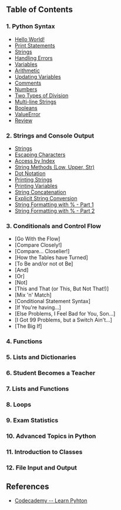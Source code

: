 ## Table of Contents

### 1. Python Syntax
* [Hello World!](https://github.com/JuliaTorrejon/Learn-Python/blob/master/src/Python_Syntax/Hello_World!.md)
* [Print Statements](https://github.com/JuliaTorrejon/Learn-Python/blob/master/src/Python_Syntax/Print_Statements.md)
* [Strings](https://github.com/JuliaTorrejon/Learn-Python/blob/master/src/Python_Syntax/Strings.md)
* [Handling Errors](https://github.com/JuliaTorrejon/Learn-Python/blob/master/src/Python_Syntax/Handling_Errors.md)
* [Variables](https://github.com/JuliaTorrejon/Learn-Python/blob/master/src/Python_Syntax/Variables.md) 
* [Arithmetic](https://github.com/JuliaTorrejon/Learn-Python/blob/master/src/Python_Syntax/Arithmetic.md)
* [Updating Variables](https://github.com/JuliaTorrejon/Learn-Python/blob/master/src/Python_Syntax/Updating_Variables.md)
* [Comments](https://github.com/JuliaTorrejon/Learn-Python/blob/master/src/Python_Syntax/Comments.md)
* [Numbers](https://github.com/JuliaTorrejon/Learn-Python/blob/master/src/Python_Syntax/Numbers.md)
* [Two Types of Division](https://github.com/JuliaTorrejon/Learn-Python/blob/master/src/Python_Syntax/Two_Types_of_Division.md)
* [Multi-line Strings](https://github.com/JuliaTorrejon/Learn-Python/blob/master/src/Python_Syntax/Multi-line_Strings.md)
* [Booleans](https://github.com/JuliaTorrejon/Learn-Python/blob/master/src/Python_Syntax/Booleans.md)
* [ValueError](https://github.com/JuliaTorrejon/Learn-Python/blob/master/src/Python_Syntax/ValueError.md)
* [Review](https://github.com/JuliaTorrejon/Learn-Python/blob/master/src/Python_Syntax/Review.md)

### 2. Strings and Console Output
* [Strings](https://github.com/JuliaTorrejon/Learn-Python/blob/master/src/Strings_and_Console_Output/Strings.md)
* [Escaping Characters](https://github.com/JuliaTorrejon/Learn-Python/blob/master/src/Strings_and_Console_Output/Escaping_Characters.md)
* [Access by Index](https://github.com/JuliaTorrejon/Learn-Python/blob/master/src/Strings_and_Console_Output/Access_by_Index.md)
* [String Methods (Low, Upper, Str)](https://github.com/JuliaTorrejon/Learn-Python/blob/master/src/Strings_and_Console_Output/String_Methods.md)
* [Dot Notation](https://github.com/JuliaTorrejon/Learn-Python/blob/master/src/Strings_and_Console_Output/Dot_Notation.md)
* [Printing Strings](https://github.com/JuliaTorrejon/Learn-Python/blob/master/src/Strings_and_Console_Output/Printing_Strings.md)
* [Printing Variables](https://github.com/JuliaTorrejon/Learn-Python/blob/master/src/Strings_and_Console_Output/Printing_Variables.md)
* [String Concatenation](https://github.com/JuliaTorrejon/Learn-Python/blob/master/src/Strings_and_Console_Output/String_Concatenation.md)
* [Explicit String Conversion](https://github.com/JuliaTorrejon/Learn-Python/blob/master/src/Strings_and_Console_Output/Explicit_String_Conversion.md)
* [String Formatting with % - Part 1](https://github.com/JuliaTorrejon/Learn-Python/blob/master/src/Strings_and_Console_Output/String_Formatting_with%20_%25_Part-1.md)
* [String Formatting with % - Part 2](https://github.com/JuliaTorrejon/Learn-Python/blob/master/src/Strings_and_Console_Output/String_Formatting_with_%25_Part-2.md)

### 3. Conditionals and Control Flow
* [Go With the Flow]
* [Compare Closely!]
* [Compare... Closelier!] 
* [How the Tables have Turned] 
* [To Be and/or not ot Be]
* [And]
* [Or]
* [Not]
* [This and That (or This, But Not That!)]
* [Mix 'n' Match]
* [Conditional Statement Syntax]
* [If You're having...]
* [Else Problems, I Feel Bad for You, Son...]
* [I Got 99 Problems, but a Switch Ain't...]
* [The Big If]

### 4. Functions

### 5. Lists and Dictionaries

### 6. Student Becomes a Teacher

### 7. Lists and Functions

### 8. Loops

### 9. Exam Statistics

### 10. Advanced Topics in Python

### 11. Introduction to Classes

### 12. File Input and Output



## References

* [Codecademy -- Learn Pyhton](https://www.codecademy.com/courses/learn-python)
